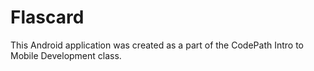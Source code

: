# Flascard
This Android application was created as a part of the CodePath Intro to Mobile Development class.
